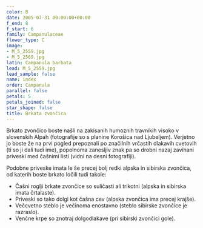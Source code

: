 ```yaml
---
color: B
date: 2005-07-31 00:00:00+00:00
f_end: 8
f_start: 6
family: Campanulaceae
flower_type: C
image:
- M_5_2559.jpg
- M_5_2569.jpg
latin: Campanula barbata
lead: M_5_2559.jpg
lead_sample: false
name: index
order: Campanula
parallel: false
petals: 5
petals_joined: false
star_shape: false
title: Brkata zvončica
---
```

Brkato zvončico boste našli na zakisanih humoznih travnikih visoko v slovenskih Alpah (fotografije so s planine Korošica nad Ljubeljem). Verjetno jo boste že na prvi pogled prepoznali po značilnih vrčastih dlakavih cvetovih (ti so ji dali tudi ime), popolnoma zanesljiv znak pa so drobni nazaj zavihani priveski med čašnimi listi (vidni na desni fotografiji).

Podobne priveske imata le še precej bolj redki alpska in sibirska zvončica, od katerih boste brkato ločili tudi takole:

-   Čašni roglji brkate zvončice so suličasti ali trikotni (alpska in sibirska imata črtalaste).
-   Priveski so tako dolgi kot čašna cev (alpska zvončica ima precej krajše).
-   Večcvetno steblo je večinoma enostavno (steblo sibirske zvončice je razraslo).
-   Venčne krpe so znotraj dolgodlakave (pri sibirski zvončici gole).
